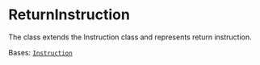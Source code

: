 # ReturnInstruction

The class extends the Instruction class and represents return instruction.



Bases: [`Instruction`](instruction/)
